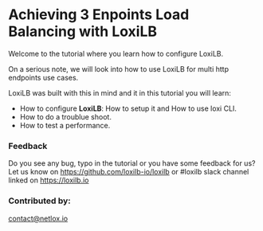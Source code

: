 #  Achieving 3 Enpoints Load Balancing with LoxiLB

Welcome to the tutorial where you learn how to configure LoxiLB.

On a serious note, we will look into how to use LoxiLB for multi http endpoints use cases. 

LoxiLB was built with this in mind and it in this tutorial you will learn:

* How to configure **LoxiLB**: How to setup it and How to use loxi CLI.
* How to do a troublue shoot.
* How to test a performance.

### Feedback

Do you see any bug, typo in the tutorial or you have some feedback for us?
Let us know on https://github.com/loxilb-io/loxilb or #loxilb slack channel linked on https://loxilb.io

### Contributed by:
contact@netlox.io

